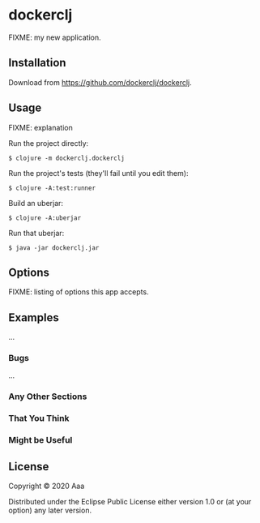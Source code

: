 # dockerclj

FIXME: my new application.

## Installation

Download from https://github.com/dockerclj/dockerclj.

## Usage

FIXME: explanation

Run the project directly:

    $ clojure -m dockerclj.dockerclj

Run the project's tests (they'll fail until you edit them):

    $ clojure -A:test:runner

Build an uberjar:

    $ clojure -A:uberjar

Run that uberjar:

    $ java -jar dockerclj.jar

## Options

FIXME: listing of options this app accepts.

## Examples

...

### Bugs

...

### Any Other Sections
### That You Think
### Might be Useful

## License

Copyright © 2020 Aaa

Distributed under the Eclipse Public License either version 1.0 or (at
your option) any later version.
